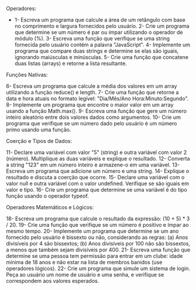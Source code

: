 Operadores:

* 1- Escreva um programa que calcule a área de um retângulo com base no comprimento e largura fornecidos pelo usuário.
2- Crie um programa que determine se um número é par ou ímpar utilizando o operador de módulo (%).
3- Escreva uma função que verifique se uma string fornecida pelo usuário contém a palavra "JavaScript".
4- Implemente um programa que compare duas strings e determine se elas são iguais, ignorando maiúsculas e minúsculas.
5- Crie uma função que concatene duas listas (arrays) e retorne a lista resultante.

Funções Nativas:

6- Escreva um programa que calcule a média dos valores em um array utilizando a função reduce() e length.
7- Crie uma função que retorne a data e hora atuais no formato legível: "Dia/Mês/Ano Hora:Minuto:Segundo".
8- Implemente um programa que encontre o maior valor em um array usando a função Math.max().
9- Escreva uma função que gere um número inteiro aleatório entre dois valores dados como argumentos.
10- Crie um programa que verifique se um número dado pelo usuário é um número primo usando uma função.

Coerção e Tipos de Dados:

11- Declare uma variável com valor "5" (string) e outra variável com valor 2 (número). Multiplique as duas variáveis e explique o resultado.
12- Converta a string "123" em um número inteiro e armazene-o em uma variável.
13- Escreva um programa que adicione um número e uma string. 
14- Explique o resultado e discuta a coerção que ocorre.
15- Declare uma variável com o valor null e outra variável com o valor undefined. Verifique se são iguais em valor e tipo.
16- Crie um programa que determine se uma variável é do tipo função usando o operador typeof.

Operadores Matemáticos e Lógicos:

18- Escreva um programa que calcule o resultado da expressão: (10 + 5) * 3 / 20.
19- Crie uma função que verifique se um número é positivo e ímpar ao mesmo tempo.
20- Implemente um programa que determine se um ano fornecido pelo usuário é bissexto ou não, considerando as regras: (a) Anos divisíveis por 4 são bissextos; (b) Anos divisíveis por 100 não são bissextos, a menos que também sejam divisíveis por 400.
21- Escreva uma função que determine se uma pessoa tem permissão para entrar em um clube: idade mínima de 18 anos e não estar na lista de membros banidos (use operadores lógicos).
22- Crie um programa que simule um sistema de login. Peça ao usuário um nome de usuário e uma senha, e verifique se correspondem aos valores esperados.